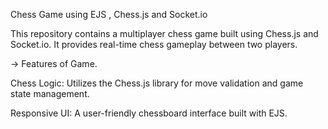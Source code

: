 Chess Game using EJS , Chess.js and Socket.io

This repository contains a multiplayer chess game built using Chess.js and Socket.io. It provides real-time chess gameplay between two players.

-> Features of Game.

Chess Logic: Utilizes the Chess.js library for move validation and game state management.

Responsive UI: A user-friendly chessboard interface built with EJS.

